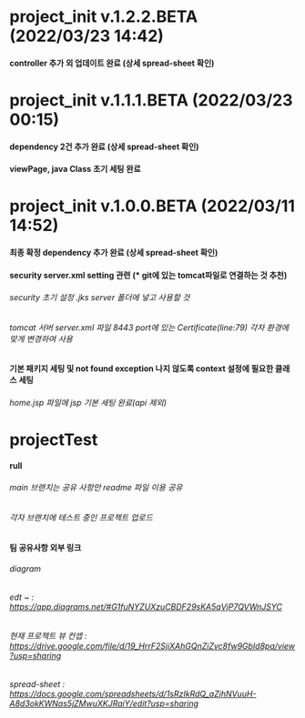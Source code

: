 # project_init v.1.2.2.BETA (2022/03/23 14:42)
#### controller 추가 외 업데이트 완료 (상세 spread-sheet 확인)


# project_init v.1.1.1.BETA (2022/03/23 00:15)

#### dependency 2건 추가 완료 (상세 spread-sheet 확인)
#### viewPage, java Class 초기 세팅 완료



# project_init v.1.0.0.BETA (2022/03/11 14:52)

#### 최종 확정 dependency 추가 완료 (상세 spread-sheet 확인)

#### security server.xml setting 관련 (* git에 있는 tomcat파일로 연결하는 것 추천)
###### security 초기 설정 .jks server 폴더에 넣고 사용할 것
###### tomcat 서버 server.xml 파일 8443 port에 있는 Certificate(line:79) 각자 환경에 맞게 변경하여 사용
#### 기본 패키지 세팅 및 not found exception 나지 않도록 context 설정에 필요한 클래스 세팅
###### home.jsp 파일에 jsp 기본 세팅 완료(api 제외)



# projectTest
#### rull
###### main 브랜치는 공유 사항만 readme 파일 이용 공유
###### 각자 브랜치에 테스트 중인 프로젝트 업로드

#### 팀 공유사항 외부 링크
###### diagram
###### edt ~ : https://app.diagrams.net/#G1fuNYZUXzuCBDF29sKA5qVjP7QVWnJSYC
###### 현재 프로젝트 뷰 컨셉 : https://drive.google.com/file/d/19_HrrF2SjiXAhGQnZiZvc8fw9GbId8pa/view?usp=sharing
###### spread-sheet : https://docs.google.com/spreadsheets/d/1sRzIkRdQ_aZjhNVuuH-A8d3okKWNas5jZMwuXKJRaiY/edit?usp=sharing